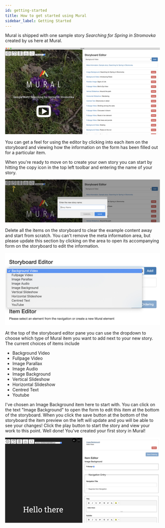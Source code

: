 ```yaml
---
id: getting-started
title: How to get started using Mural
sidebar_label: Getting Started
---
```


Mural is shipped with one sample story _Searching for Spring in Stromovka_ created by us here at Mural.

![alt text](./assets/getting-started/sample_story_1600.jpg "Sample Mural story 'Searching for Spring in Stromovka'")

You can get a feel for using the editor by clicking into each item on the storyboard and viewing how the information on the form has been filled out for a particular item.

When you're ready to move on to create your own story you can start by hitting the copy icon in the top left toolbar and entering the name of your story.

![alt text](./assets/getting-started/copy_1600.jpg "Copying a story in Mural")

Delete all the items on the storyboard to clear the example content away and start from scratch. You can't remove the meta information area, but please update this section by clicking on the area to open its accompanying form on the storyboard to edit the information.

![alt text](./assets/getting-started/create_item_1600.jpg "Creating a new Mural item in a story")

At the top of the storyboard editor pane you can use the dropdown to choose which type of Mural item you want to add next to your new story. The current choices of items include

- Background Video
- Fullpage Video
- Image Parallax
- Image Audio
- Image Background
- Vertical Slideshow
- Horizontal Slideshow
- Centred Text
- Youtube

I've chosen an Image Background item here to start with. You can click on the text "Image Background" to open the form to edit this item at the bottom of the storyboard. When you click the save button at the bottom of the storyboard the item preview on the left will update and you will be able to see your changes! Click the play button to start the story and view your work to this point. Well done! You've created your first story in Mural!

![alt text](./assets/getting-started/image_background_1600.jpg "Editing an Image Background Item")
